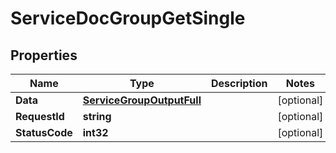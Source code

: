 

# ServiceDocGroupGetSingle


## Properties

| Name | Type | Description | Notes |
|------------ | ------------- | ------------- | -------------|
|**Data** | [**ServiceGroupOutputFull**](ServiceGroupOutputFull.md) |  |  [optional] |
|**RequestId** | **string** |  |  [optional] |
|**StatusCode** | **int32** |  |  [optional] |



